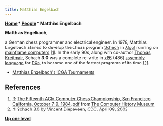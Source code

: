```yaml
---
title: Matthias Engelbach
---
```

**[Home](Home "Home") \* [People](People "People") \* Matthias Engelbach**


**Matthias Engelbach**,  

a German chess programmer and electrical engineer. In 1978, Matthias Engelbach started to develop the chess program [Schach](Schach "Schach") in [Algol](Algol "Algol") running on [mainframe computers](https://en.wikipedia.org/wiki/Mainframe_computer) <a id="cite-note-1" href="#cite-ref-1">[1]</a>. 
In the early 90s, along with co-author [Thomas Kreitmair](Thomas_Kreitmair "Thomas Kreitmair"), Schach **3.0** was a complete re-write in [x86](X86 "X86") (486) [assembly language](Assembly "Assembly") for [PCs](IBM_PC "IBM PC"), to become one of the fastest programs of its time <a id="cite-note-2" href="#cite-ref-2">[2]</a>. 






* [Matthias Engelbach's ICGA Tournaments](https://www.game-ai-forum.org/icga-tournaments/person.php?id=186)


## References


1. <a id="cite-ref-1" href="#cite-note-1">↑</a> [The Fifteenth ACM Computer Chess Championship, San Francisco California, October 7-9, 1984](http://www.computerhistory.org/chess/full_record.php?iid=doc-431614f6c9575), [pdf](http://archive.computerhistory.org/projects/chess/related_materials/text/3-1%20and%203-2%20and%203-3%20and%204-3.1984_15th_NACCC/1984%20NACCC.062303012.sm.pdf) from [The Computer History Museum](The_Computer_History_Museum "The Computer History Museum")
2. <a id="cite-ref-2" href="#cite-note-2">↑</a> [Schach 3.0](https://www.stmintz.com/ccc/index.php?id=222098) by [Vincent Diepeveen](Vincent_Diepeveen "Vincent Diepeveen"), [CCC](CCC "CCC"), April 08, 2002

**[Up one level](People "People")**







 

